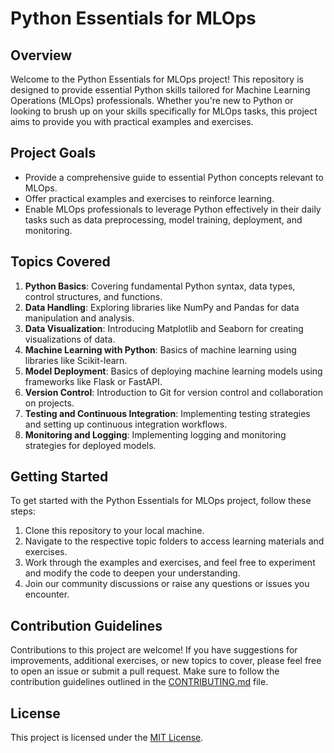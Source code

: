 # Python Essentials for MLOps

## Overview
Welcome to the Python Essentials for MLOps project! This repository is designed to provide essential Python skills tailored for Machine Learning Operations (MLOps) professionals. Whether you're new to Python or looking to brush up on your skills specifically for MLOps tasks, this project aims to provide you with practical examples and exercises.

## Project Goals
- Provide a comprehensive guide to essential Python concepts relevant to MLOps.
- Offer practical examples and exercises to reinforce learning.
- Enable MLOps professionals to leverage Python effectively in their daily tasks such as data preprocessing, model training, deployment, and monitoring.

## Topics Covered
1. **Python Basics**: Covering fundamental Python syntax, data types, control structures, and functions.
2. **Data Handling**: Exploring libraries like NumPy and Pandas for data manipulation and analysis.
3. **Data Visualization**: Introducing Matplotlib and Seaborn for creating visualizations of data.
4. **Machine Learning with Python**: Basics of machine learning using libraries like Scikit-learn.
5. **Model Deployment**: Basics of deploying machine learning models using frameworks like Flask or FastAPI.
6. **Version Control**: Introduction to Git for version control and collaboration on projects.
7. **Testing and Continuous Integration**: Implementing testing strategies and setting up continuous integration workflows.
8. **Monitoring and Logging**: Implementing logging and monitoring strategies for deployed models.

## Getting Started
To get started with the Python Essentials for MLOps project, follow these steps:
1. Clone this repository to your local machine.
2. Navigate to the respective topic folders to access learning materials and exercises.
3. Work through the examples and exercises, and feel free to experiment and modify the code to deepen your understanding.
4. Join our community discussions or raise any questions or issues you encounter.

## Contribution Guidelines
Contributions to this project are welcome! If you have suggestions for improvements, additional exercises, or new topics to cover, please feel free to open an issue or submit a pull request. Make sure to follow the contribution guidelines outlined in the [CONTRIBUTING.md](CONTRIBUTING.md) file.

## License
This project is licensed under the [MIT License](LICENSE).
